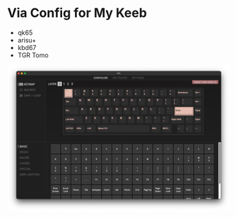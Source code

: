 # Via Config for My Keeb

- qk65
- arisu+
- kbd67
- TGR Tomo

<img src="images/keymap_keyboard.png" width="800">
